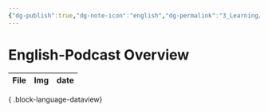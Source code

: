 ```yaml
---
{"dg-publish":true,"dg-note-icon":"english","dg-permalink":"3_Learning/Overview/english-podcast","tags":["english","podcast","overview"],"permalink":"/3_Learning/Overview/english-podcast/","dgPassFrontmatter":true,"noteIcon":"english"}
---
```


# English-Podcast Overview
| File | Img | date |
| ---- | --- | ---- |

{ .block-language-dataview}

